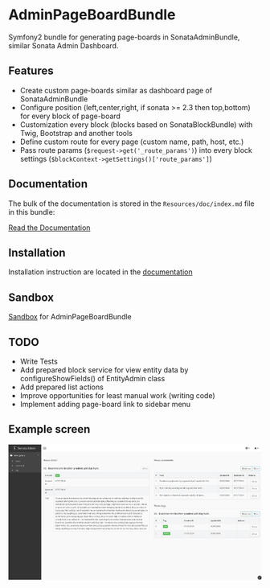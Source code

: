 AdminPageBoardBundle
====================

Symfony2 bundle for generating page-boards in SonataAdminBundle, similar Sonata Admin Dashboard.

Features
------------

* Create custom page-boards similar as dashboard page of SonataAdminBundle
* Configure position (left,center,right, if sonata >= 2.3 then top,bottom) for every block of page-board
* Customization every block (blocks based on SonataBlockBundle) with Twig, Bootstrap and another tools
* Define custom route for every page (custom name, path, host, etc.)
* Pass route params (`$request->get('_route_params')`) into every block settings (`$blockContext->getSettings()['route_params']`)


Documentation
------------

The bulk of the documentation is stored in the `Resources/doc/index.md` file in this bundle:

[Read the Documentation](https://github.com/suncat2000/AdminPageBoardBundle/tree/master/Resources/doc/index.md)

Installation
------------

Installation instruction are located in the [documentation](https://github.com/suncat2000/AdminPageBoardBundle/tree/master/Resources/doc/index.md)

Sandbox
------------

[Sandbox](https://github.com/suncat2000/admin-page-board-sandbox) for AdminPageBoardBundle

TODO
------------

- Write Tests
- Add prepared block service for view entity data by configureShowFields() of EntityAdmin class
- Add prepared list actions
- Improve opportunities for least manual work (writing code)
- Implement adding page-board link to sidebar menu

Example screen
------------
![](https://raw.githubusercontent.com/suncat2000/AdminPageBoardBundle/master/Resources/doc/screen1.png)